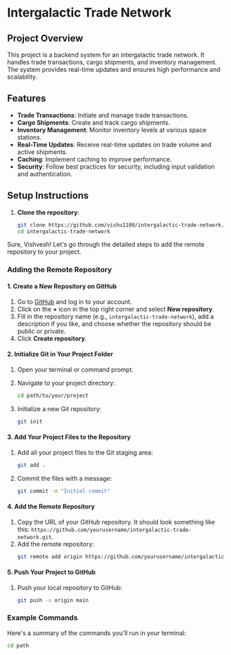# Intergalactic Trade Network

## Project Overview
This project is a backend system for an intergalactic trade network. It handles trade transactions, cargo shipments, and inventory management. The system provides real-time updates and ensures high performance and scalability.

## Features
- **Trade Transactions**: Initiate and manage trade transactions.
- **Cargo Shipments**: Create and track cargo shipments.
- **Inventory Management**: Monitor inventory levels at various space stations.
- **Real-Time Updates**: Receive real-time updates on trade volume and active shipments.
- **Caching**: Implement caching to improve performance.
- **Security**: Follow best practices for security, including input validation and authentication.

## Setup Instructions
1. **Clone the repository**:
   ```bash
   git clone https://github.com/vishu1100/intergalactic-trade-network.git
   cd intergalactic-trade-network
Sure, Vishvesh! Let's go through the detailed steps to add the remote repository to your project.

### Adding the Remote Repository

#### 1. **Create a New Repository on GitHub**
1. Go to [GitHub](https://github.com/) and log in to your account.
2. Click on the **+** icon in the top right corner and select **New repository**.
3. Fill in the repository name (e.g., `intergalactic-trade-network`), add a description if you like, and choose whether the repository should be public or private.
4. Click **Create repository**.

#### 2. **Initialize Git in Your Project Folder**
1. Open your terminal or command prompt.
2. Navigate to your project directory:
   ```bash
   cd path/to/your/project
   ```

3. Initialize a new Git repository:
   ```bash
   git init
   ```

#### 3. **Add Your Project Files to the Repository**
1. Add all your project files to the Git staging area:
   ```bash
   git add .
   ```

2. Commit the files with a message:
   ```bash
   git commit -m "Initial commit"
   ```

#### 4. **Add the Remote Repository**
1. Copy the URL of your GitHub repository. It should look something like this: `https://github.com/yourusername/intergalactic-trade-network.git`.
2. Add the remote repository:
   ```bash
   git remote add origin https://github.com/yourusername/intergalactic-trade-network.git
   ```

#### 5. **Push Your Project to GitHub**
1. Push your local repository to GitHub:
   ```bash
   git push -u origin main
   ```

### Example Commands
Here's a summary of the commands you'll run in your terminal:

```bash
cd path
